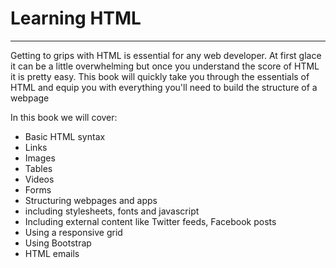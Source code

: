 # Learning HTML
----
Getting to grips with HTML is essential for any web developer. At first glace it can be a little overwhelming but once you understand the score of HTML it is pretty easy. This book will quickly take you through the essentials of HTML and equip you with everything you'll need to build the structure of a webpage

In this book we will cover:

* Basic HTML syntax
* Links
* Images
* Tables
* Videos
* Forms
* Structuring webpages and apps
* including stylesheets, fonts and javascript
* Including external content like Twitter feeds, Facebook posts
* Using a responsive grid
* Using Bootstrap
* HTML emails

